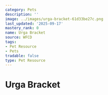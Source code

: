 ```yaml
---
category: Pets
description: ''
image: ../images/urga-bracket-61d33be27c.png
last_updated: '2025-09-17'
mastery_rank: 0
name: Urga Bracket
source: WFCD
tags:
- Pet Resource
- Pets
tradable: false
type: Pet Resource
---
```


# Urga Bracket


